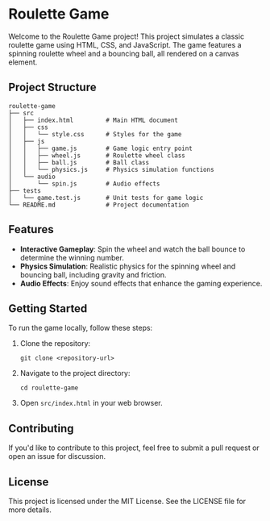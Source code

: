 # Roulette Game

Welcome to the Roulette Game project! This project simulates a classic roulette game using HTML, CSS, and JavaScript. The game features a spinning roulette wheel and a bouncing ball, all rendered on a canvas element.

## Project Structure

```
roulette-game
├── src
│   ├── index.html         # Main HTML document
│   ├── css
│   │   └── style.css      # Styles for the game
│   ├── js
│   │   ├── game.js        # Game logic entry point
│   │   ├── wheel.js       # Roulette wheel class
│   │   ├── ball.js        # Ball class
│   │   └── physics.js     # Physics simulation functions
│   └── audio
│       └── spin.js        # Audio effects
├── tests
│   └── game.test.js       # Unit tests for game logic
└── README.md              # Project documentation
```

## Features

- **Interactive Gameplay**: Spin the wheel and watch the ball bounce to determine the winning number.
- **Physics Simulation**: Realistic physics for the spinning wheel and bouncing ball, including gravity and friction.
- **Audio Effects**: Enjoy sound effects that enhance the gaming experience.

## Getting Started

To run the game locally, follow these steps:

1. Clone the repository:
   ```
   git clone <repository-url>
   ```

2. Navigate to the project directory:
   ```
   cd roulette-game
   ```

3. Open `src/index.html` in your web browser.

## Contributing

If you'd like to contribute to this project, feel free to submit a pull request or open an issue for discussion.

## License

This project is licensed under the MIT License. See the LICENSE file for more details.